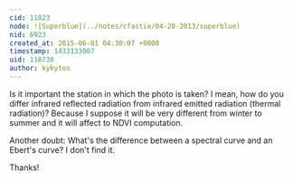 ```yaml
---
cid: 11823
node: ![Superblue](../notes/cfastie/04-20-2013/superblue)
nid: 6923
created_at: 2015-06-01 04:30:07 +0000
timestamp: 1433133007
uid: 118738
author: kykytos
---
```


Is it important the station in which the photo is taken? I mean, how do you differ infrared reflected radiation from infrared emitted radiation (thermal radiation)? Because I suppose it will be very different from winter to summer and it will affect to NDVI computation.

Another doubt: What's the difference between a spectral curve and an Ebert's curve? I don't find it. 

Thanks!
